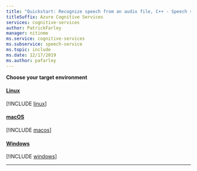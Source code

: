 ```yaml
---
title: "Quickstart: Recognize speech from an audio file, C++ - Speech service"
titleSuffix: Azure Cognitive Services
services: cognitive-services
author: PatrickFarley
manager: nitinme
ms.service: cognitive-services
ms.subservice: speech-service
ms.topic: include
ms.date: 12/17/2019
ms.author: pafarley
---
```


**Choose your target environment**
#### [Linux](#tab/linux)
[!INCLUDE [linux](./linux.md)]
#### [macOS](#tab/macOS)
[!INCLUDE [macos](./macos.md)]
#### [Windows](#tab/Windows)
[!INCLUDE [windows](./windows.md)]
* * *
